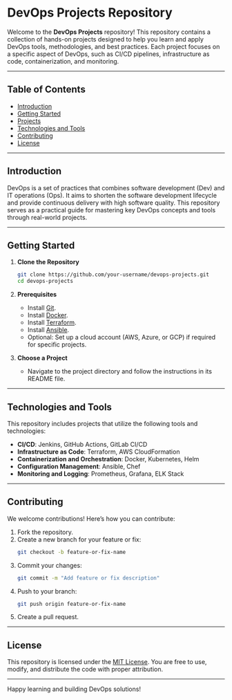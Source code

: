 # DevOps Projects Repository

Welcome to the **DevOps Projects** repository! This repository contains a collection of hands-on projects designed to help you learn and apply DevOps tools, methodologies, and best practices. Each project focuses on a specific aspect of DevOps, such as CI/CD pipelines, infrastructure as code, containerization, and monitoring.

---

## Table of Contents

- [Introduction](#introduction)
- [Getting Started](#getting-started)
- [Projects](#projects)
- [Technologies and Tools](#technologies-and-tools)
- [Contributing](#contributing)
- [License](#license)

---

## Introduction

DevOps is a set of practices that combines software development (Dev) and IT operations (Ops). It aims to shorten the software development lifecycle and provide continuous delivery with high software quality. This repository serves as a practical guide for mastering key DevOps concepts and tools through real-world projects.

---

## Getting Started

1. **Clone the Repository**
   ```bash
   git clone https://github.com/your-username/devops-projects.git
   cd devops-projects
   ```

2. **Prerequisites**
   - Install [Git](https://git-scm.com/).
   - Install [Docker](https://www.docker.com/).
   - Install [Terraform](https://www.terraform.io/).
   - Install [Ansible](https://www.ansible.com/).
   - Optional: Set up a cloud account (AWS, Azure, or GCP) if required for specific projects.

3. **Choose a Project**
   - Navigate to the project directory and follow the instructions in its README file.

---

## Technologies and Tools

This repository includes projects that utilize the following tools and technologies:

- **CI/CD**: Jenkins, GitHub Actions, GitLab CI/CD
- **Infrastructure as Code**: Terraform, AWS CloudFormation
- **Containerization and Orchestration**: Docker, Kubernetes, Helm
- **Configuration Management**: Ansible, Chef
- **Monitoring and Logging**: Prometheus, Grafana, ELK Stack

---

## Contributing

We welcome contributions! Here’s how you can contribute:

1. Fork the repository.
2. Create a new branch for your feature or fix:
   ```bash
   git checkout -b feature-or-fix-name
   ```
3. Commit your changes:
   ```bash
   git commit -m "Add feature or fix description"
   ```
4. Push to your branch:
   ```bash
   git push origin feature-or-fix-name
   ```
5. Create a pull request.

---

## License

This repository is licensed under the [MIT License](LICENSE). You are free to use, modify, and distribute the code with proper attribution.

---

Happy learning and building DevOps solutions!
